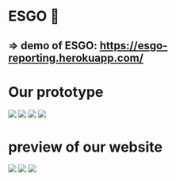 # ESGO 🌲

## => demo of ESGO: https://esgo-reporting.herokuapp.com/

# Our prototype
![](/static/images/p1.png)
![](/static/images/p2.png)
![](/static/images/p3.png)
![](/static/images/p4.png)

# preview of our website
![](/static/images/ex1.png)
![](/static/images/ex3.png)
![](/static/images/ex2.png)

